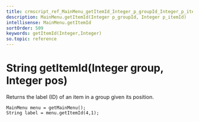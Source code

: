 ```yaml
---
title: crmscript_ref_MainMenu_getItemId_Integer_p_groupId_Integer_p_itemId
description: MainMenu.getItemId(Integer p_groupId, Integer p_itemId)
intellisense: MainMenu.getItemId
sortOrder: 509
keywords: getItemId(Integer,Integer)
so.topic: reference
---
```


# String getItemId(Integer group, Integer pos)

Returns the label (ID) of an item in a group given its position.

```crmscript
MainMenu menu = getMainMenu();
String label = menu.getItemId(4,1);
```
